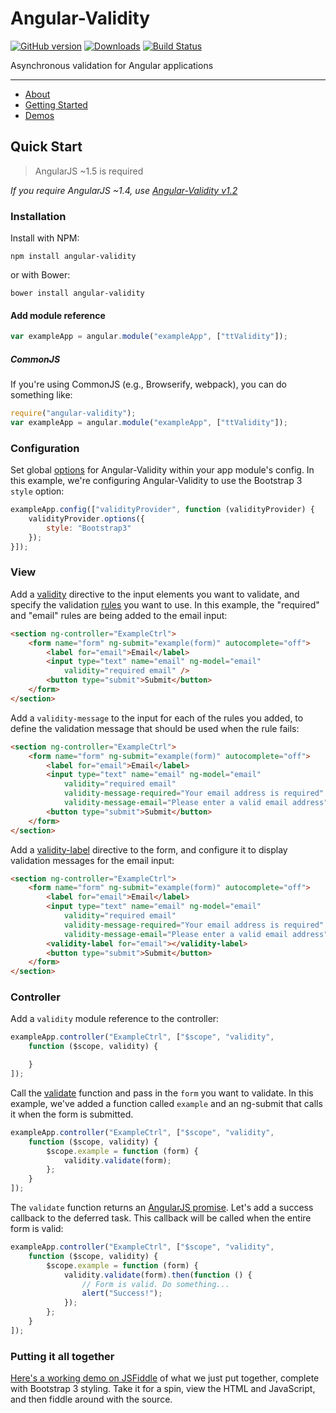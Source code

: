 # Angular-Validity

[![GitHub version](https://badge.fury.io/gh/2Toad%2FAngular-Validity.svg)](https://badge.fury.io/gh/2Toad%2FAngular-Validity)
[![Downloads](https://img.shields.io/npm/dm/angular-validity.svg)](https://www.npmjs.com/package/angular-validity)
[![Build Status](https://travis-ci.org/2Toad/Angular-Validity.svg?branch=master)](https://travis-ci.org/2Toad/Angular-Validity)

Asynchronous validation for Angular applications

---

* [About](https://angular-validity.readme.io/v1.3.0/docs/welcome)
* [Getting Started](https://angular-validity.readme.io/v1.3.0/docs/getting-started)
* [Demos](https://angular-validity.readme.io/v1.3.0/docs/demos)

## Quick Start

> AngularJS ~1.5 is required

*If you require AngularJS ~1.4, use [Angular-Validity v1.2](https://github.com/2Toad/Angular-Validity/tree/v1.2.0)*

### Installation

Install with NPM:

`npm install angular-validity`

or with Bower:

`bower install angular-validity`

#### Add module reference

```js
var exampleApp = angular.module("exampleApp", ["ttValidity"]);
```

##### CommonJS

If you're using CommonJS (e.g., Browserify, webpack), you can do something like:

```js
require("angular-validity");
var exampleApp = angular.module("exampleApp", ["ttValidity"]);
```

### Configuration

Set global [options](https://angular-validity.readme.io/v1.3.0/docs/options) for Angular-Validity within your app module's config. In this example, we're configuring Angular-Validity to use the Bootstrap 3 `style` option:

```js
exampleApp.config(["validityProvider", function (validityProvider) {
    validityProvider.options({
        style: "Bootstrap3"
    });
}]);
```

### View

Add a [validity](https://angular-validity.readme.io/v1.3.0/docs/validity) directive to the input elements you want to validate, and specify the validation [rules](https://angular-validity.readme.io/v1.3.0/docs/rules) you want to use. In this example, the "required" and "email" rules are being added to the email input:

```html
<section ng-controller="ExampleCtrl">
    <form name="form" ng-submit="example(form)" autocomplete="off">
        <label for="email">Email</label>
        <input type="text" name="email" ng-model="email"
            validity="required email" />
        <button type="submit">Submit</button>
    </form>
</section>
```

Add a `validity-message` to the input for each of the rules you added, to define the validation message that should be used when the rule fails:

```html
<section ng-controller="ExampleCtrl">
    <form name="form" ng-submit="example(form)" autocomplete="off">
        <label for="email">Email</label>
        <input type="text" name="email" ng-model="email"
            validity="required email"
            validity-message-required="Your email address is required"
            validity-message-email="Please enter a valid email address" />
        <button type="submit">Submit</button>
    </form>
</section>
```

Add a [validity-label](https://angular-validity.readme.io/v1.3.0/docs/validity-label) directive to the form, and configure it to display validation messages for the email input:

```html
<section ng-controller="ExampleCtrl">
    <form name="form" ng-submit="example(form)" autocomplete="off">
        <label for="email">Email</label>
        <input type="text" name="email" ng-model="email"
            validity="required email"
            validity-message-required="Your email address is required"
            validity-message-email="Please enter a valid email address" />
        <validity-label for="email"></validity-label>
        <button type="submit">Submit</button>
    </form>
</section>
```

### Controller

Add a `validity` module reference to the controller:

```js
exampleApp.controller("ExampleCtrl", ["$scope", "validity",
    function ($scope, validity) {

    }
]);
```

Call the [validate](https://angular-validity.readme.io/v1.3.0/docs/validate) function and pass in the `form` you want to validate. In this example, we've added a function called `example` and an ng-submit that calls it when the form is submitted.

```js
exampleApp.controller("ExampleCtrl", ["$scope", "validity",
    function ($scope, validity) {    
        $scope.example = function (form) {
            validity.validate(form);
        };
    }
]);
```

The `validate` function returns an [AngularJS promise](https://docs.angularjs.org/api/ng/service/$q#the-promise-api). Let's add a success callback to the deferred task. This callback will be called when the entire form is valid:

```js
exampleApp.controller("ExampleCtrl", ["$scope", "validity",
    function ($scope, validity) {    
        $scope.example = function (form) {
            validity.validate(form).then(function () {
                // Form is valid. Do something...
                alert("Success!");
            });
        };
    }
]);
```

### Putting it all together

[Here's a working demo on JSFiddle](https://jsfiddle.net/2Toad/h7L6hcog/light/) of what we just put together, complete with Bootstrap 3 styling. Take it for a spin, view the HTML and JavaScript, and then fiddle around with the source.
